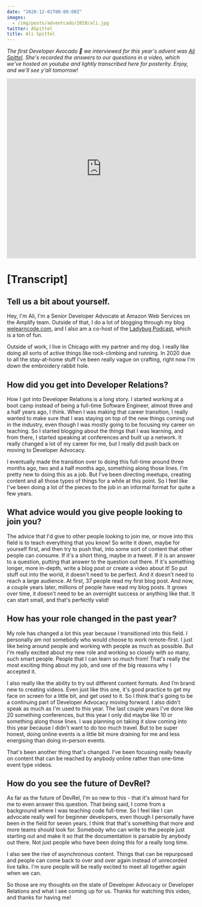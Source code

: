 ```yaml
---
date: "2020-12-01T00:00:00Z"
images:
  - /img/posts/adventcado/2020/ali.jpg
twitter: ASpittel
title: Ali Spittel
---
```


_The first Developer Avocado 🥑 we interviewed for this year's advent was [Ali Spittel](https://twitter.com/aspittel). She's recorded the answers to our questions in a video, which we've hosted on youtube and lightly transcribed here for posterity. Enjoy, and we'll see y'all tomorrow!_

<iframe width="100%" height="480" src="https://www.youtube.com/embed/ugCgKqw8OJE?controls=0" frameborder="0" allow="accelerometer; autoplay; clipboard-write; encrypted-media; gyroscope; picture-in-picture" allowfullscreen></iframe>

# [Transcript]

## Tell us a bit about yourself.

Hey, I'm Ali, I'm a Senior Developer Advocate at Amazon Web Services on the Amplify team. Outside of that, I do a lot of blogging through my blog [welearncode.com](https://welearncode.com/), and I also am a co-host of the [Ladybug Podcast](https://www.ladybug.dev/), which is a ton of fun. 

Outside of work, I live in Chicago with my partner and my dog. I really like doing all sorts of active things like rock-climbing and running. In 2020 due to all the stay-at-home stuff I've been really vague on crafting, right now I'm down the embroidery rabbit hole.

## How did you get into Developer Relations?

How I got into Developer Relations is a long story. I started working at a boot camp instead of being a full-time Software Engineer, almost three and a half years ago, I think. When I was making that career transition, I really wanted to make sure that I was staying on top of the new things coming out in the industry, even though I was mostly going to be focusing my career on teaching. So I started blogging about the things that I was learning, and from there, I started speaking at conferences and built up a network. It really changed a lot of my career for me, but I really did push back on moving to Developer Advocacy.

I eventually made the transition over to doing this full-time around three months ago, two and a half months ago, something along those lines. I'm pretty new to doing this as a job. But I've been directing meetups, creating content and all those types of things for a while at this point. So I feel like I've been doing a lot of the pieces to the job in an informal format for quite a few years.

## What advice would you give people looking to join you?

The advice that I'd give to other people looking to join me, or move into this field is to teach everything that you know! So write it down, maybe for yourself first, and then try to push that, into some sort of content that other people can consume. If it's a short thing, maybe in a tweet. If it is an answer to a question, putting that answer to the question out there. If it's something longer, more in-depth, write a blog post or create a video about it! So put stuff out into the world, it doesn't need to be perfect. And it doesn't need to reach a large audience. At first, 37 people read my first blog post. And now, a couple years later, millions of people have read my blog posts. It grows over time, it doesn't need to be an overnight success or anything like that. It can start small, and that's perfectly valid!

## How has your role changed in the past year?

My role has changed a lot this year because I transitioned into this field. I personally am not somebody who would choose to work remote-first. I just like being around people and working with people as much as possible. But I'm really excited about my new role and working so closely with so many, such smart people. People that I can learn so much from! That's really the most exciting thing about my job, and one of the big reasons why I accepted it. 

I also really like the ability to try out different content formats. And I’m brand new to creating videos. Even just like this one, it's good practice to get my face on screen for a little bit, and get used to it. So I think that's going to be a continuing part of Developer Advocacy moving forward. I also didn't speak as much as I'm used to this year. The last couple years I've done like 20 something conferences, but this year I only did maybe like 10 or something along those lines. I was planning on taking it slow coming into this year because I didn't want to do too much travel. But to be super honest, doing online events is a little bit more draining for me and less energising than doing in-person events. 

That's been another thing that's changed. I've been focusing really heavily on content that can be reached by anybody online rather than one-time event type videos.

## How do you see the future of DevRel?

As far as the future of DevRel, I'm so new to this - that it's almost hard for me to even answer this question. That being said, I come from a background where I was teaching code full-time. So I feel like I can advocate really well for beginner developers, even though I personally have been in the field for seven years. I think that that's something that more and more teams should look for. Somebody who can write to the people just starting out and make it so that the documentation is parsable by anybody out there. Not just people who have been doing this for a really long time.

I also see the rise of asynchronous content. Things that can be repurposed and people can come back to over and over again instead of unrecorded live talks. I'm sure people will be really excited to meet all together again when we can. 

So those are my thoughts on the state of Developer Advocacy or Developer Relations and what I see coming up for us. Thanks for watching this video, and thanks for having me!
